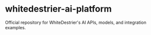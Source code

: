 # whitedestrier-ai-platform
Official repository for WhiteDestrier's AI APIs, models, and integration examples.
